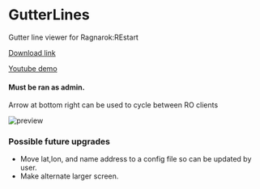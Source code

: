 # GutterLines
Gutter line viewer for Ragnarok:REstart

[Download link](https://github.com/miatribe/GutterLines/releases/download/1.3.2/GutterLines.zip)

[Youtube demo](https://youtu.be/hggU2WS2KyU)

#### Must be ran as admin.

Arrow at bottom right can be used to cycle between RO clients

![preview](https://raw.githubusercontent.com/miatribe/gutterlines/master/GutterLinesPrev.png)

### Possible future upgrades
* Move lat,lon, and name address to a config file so can be updated by user.
* Make alternate larger screen.

